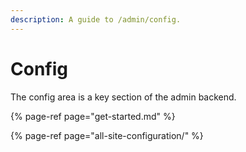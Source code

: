 ```yaml
---
description: A guide to /admin/config.
---
```


# Config

The config area is a key section of the admin backend.

{% page-ref page="get-started.md" %}

{% page-ref page="all-site-configuration/" %}



